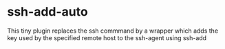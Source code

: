 # ssh-add-auto

This tiny plugin replaces the ssh commmand by a wrapper which adds the key used by the specified remote host to the ssh-agent using ssh-add
